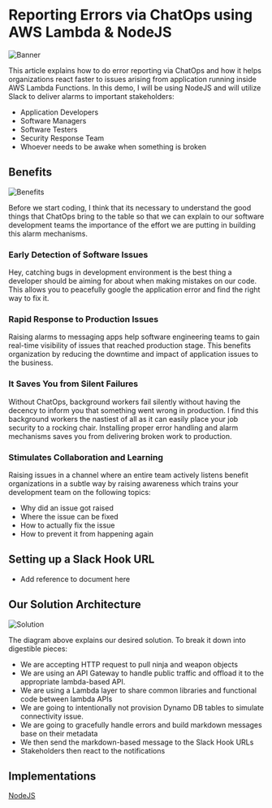 # Reporting Errors via ChatOps using AWS Lambda & NodeJS

![Banner](https://github.com/allanchua101/serverless-ninja/tree/master/docs/012-reporting-errors-via-chatops/Banner.png)

This article explains how to do error reporting via ChatOps and how it helps organizations react faster to issues arising from application running inside AWS Lambda Functions. In this demo, I will be using NodeJS and will utilize Slack to deliver alarms to important stakeholders:

- Application Developers
- Software Managers
- Software Testers
- Security Response Team
- Whoever needs to be awake when something is broken

## Benefits

![Benefits](https://github.com/allanchua101/serverless-ninja/tree/master/docs/012-reporting-errors-via-chatops/Benefits.png)

Before we start coding, I think that its necessary to understand the good things that ChatOps bring to the table so that we can explain to our software development teams the importance of the effort we are putting in building this alarm mechanisms.

### Early Detection of Software Issues

Hey, catching bugs in development environment is the best thing a developer should be aiming for about when making mistakes on our code. This allows you to peacefully google the application error and find the right way to fix it.

### Rapid Response to Production Issues

Raising alarms to messaging apps help software engineering teams to gain real-time visibility of issues that reached production stage. This benefits organization by reducing the downtime and impact of application issues to the business.

### It Saves You from Silent Failures

Without ChatOps, background workers fail silently without having the decency to inform you that something went wrong in production. I find this background workers the nastiest of all as it can easily place your job security to a rocking chair. Installing proper error handling and alarm mechanisms saves you from delivering broken work to production.

### Stimulates Collaboration and Learning

Raising issues in a channel where an entire team actively listens benefit organizations in a subtle way by raising awareness which trains your development team on the following topics:

- Why did an issue got raised
- Where the issue can be fixed
- How to actually fix the issue
- How to prevent it from happening again

## Setting up a Slack Hook URL

- Add reference to document here

## Our Solution Architecture

![Solution](https://github.com/allanchua101/serverless-ninja/tree/master/docs/012-reporting-errors-via-chatops/alarm-diagram.jpg)

The diagram above explains our desired solution. To break it down into digestible pieces:

- We are accepting HTTP request to pull ninja and weapon objects
- We are using an API Gateway to handle public traffic and offload it to the appropriate lambda-based API.
- We are using a Lambda layer to share common libraries and functional code between lambda APIs
- We are going to intentionally not provision Dynamo DB tables to simulate connectivity issue.
- We are going to gracefully handle errors and build markdown messages base on their metadata
- We then send the markdown-based message to the Slack Hook URLs
- Stakeholders then react to the notifications

## Implementations

[NodeJS](https://github.com/allanchua101/serverless-ninja/blob/master/012-reporting-errors-via-chatops/node)
